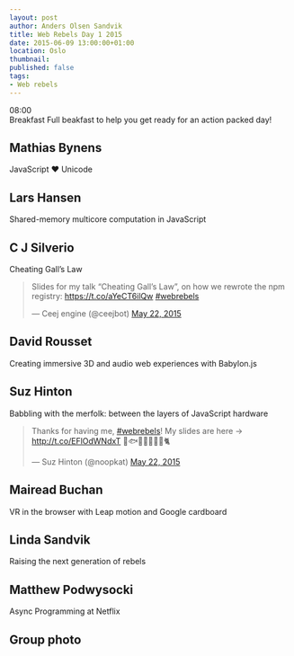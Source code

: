 ```yaml
---
layout: post
author: Anders Olsen Sandvik
title: Web Rebels Day 1 2015
date: 2015-06-09 13:00:00+01:00
location: Oslo
thumbnail:
published: false
tags:
- Web rebels
---
```



08:00	
Breakfast
Full beakfast to help you get ready for an action packed day!


## Mathias Bynens
JavaScript ♥ Unicode

## Lars Hansen
Shared-memory multicore computation in JavaScript


## C J Silverio
Cheating Gall’s Law

<blockquote class="twitter-tweet" lang="en"><p lang="en" dir="ltr">Slides for my talk “Cheating Gall’s Law”, on how we rewrote the npm registry:&#10;&#10;<a href="https://t.co/aYeCT6ilQw">https://t.co/aYeCT6ilQw</a>&#10;&#10;<a href="https://twitter.com/hashtag/webrebels?src=hash">#webrebels</a></p>&mdash; Ceej engine (@ceejbot) <a href="https://twitter.com/ceejbot/status/601685987681562625">May 22, 2015</a></blockquote>
<script async src="//platform.twitter.com/widgets.js" charset="utf-8"></script>

## David Rousset
Creating immersive 3D and audio web experiences with Babylon.js

## Suz Hinton
Babbling with the merfolk: between the layers of JavaScript hardware

<blockquote class="twitter-tweet" lang="en"><p lang="en" dir="ltr">Thanks for having me, <a href="https://twitter.com/hashtag/webrebels?src=hash">#webrebels</a>! My slides are here -&gt; <a href="http://t.co/EFlOdWNdxT">http://t.co/EFlOdWNdxT</a> 🐠🐟🐬🐳🐙🐚🐊🐈</p>&mdash; Suz Hinton (@noopkat) <a href="https://twitter.com/noopkat/status/601722932595978241">May 22, 2015</a></blockquote>
<script async src="//platform.twitter.com/widgets.js" charset="utf-8"></script>

## Mairead Buchan
VR in the browser with Leap motion and Google cardboard

## Linda Sandvik
Raising the next generation of rebels


## Matthew Podwysocki
Async Programming at Netflix


## Group photo
